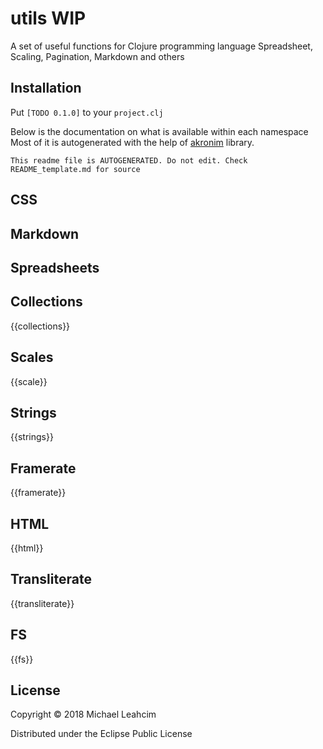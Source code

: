 # utils WIP

A set of useful functions for Clojure programming language
Spreadsheet, Scaling, Pagination, Markdown and others


## Installation 
Put 
`[TODO 0.1.0]` to your `project.clj`

Below is the documentation on what is available within each namespace
Most of it is autogenerated with the help of
[akronim](https://github.com/MichaelLeachim/akronim) library. 

```
This readme file is AUTOGENERATED. Do not edit. Check README_template.md for source
```

## CSS
## Markdown
## Spreadsheets

## Collections

{{collections}}

## Scales

{{scale}}

## Strings

{{strings}}

## Framerate

{{framerate}}

## HTML

{{html}}

## Transliterate

{{transliterate}}

## FS

{{fs}}

## License

Copyright © 2018 Michael Leahcim

Distributed under the Eclipse Public License 
